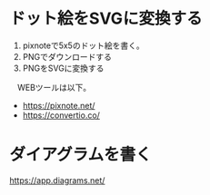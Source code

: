 # ドット絵をSVGに変換する

1. pixnoteで5x5のドット絵を書く。
2. PNGでダウンロードする
3. PNGをSVGに変換する

　WEBツールは以下。

* https://pixnote.net/
* https://convertio.co/

# ダイアグラムを書く

https://app.diagrams.net/
